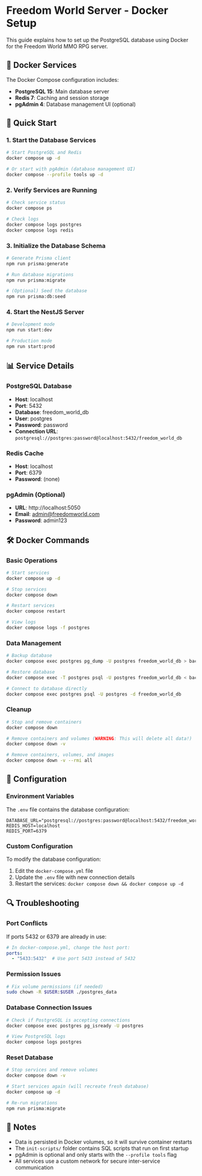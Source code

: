 # Freedom World Server - Docker Setup

This guide explains how to set up the PostgreSQL database using Docker for the Freedom World MMO RPG server.

## 🐳 Docker Services

The Docker Compose configuration includes:

- **PostgreSQL 15**: Main database server
- **Redis 7**: Caching and session storage
- **pgAdmin 4**: Database management UI (optional)

## 🚀 Quick Start

### 1. Start the Database Services

```bash
# Start PostgreSQL and Redis
docker compose up -d

# Or start with pgAdmin (database management UI)
docker compose --profile tools up -d
```

### 2. Verify Services are Running

```bash
# Check service status
docker compose ps

# Check logs
docker compose logs postgres
docker compose logs redis
```

### 3. Initialize the Database Schema

```bash
# Generate Prisma client
npm run prisma:generate

# Run database migrations
npm run prisma:migrate

# (Optional) Seed the database
npm run prisma:db:seed
```

### 4. Start the NestJS Server

```bash
# Development mode
npm run start:dev

# Production mode
npm run start:prod
```

## 📊 Service Details

### PostgreSQL Database
- **Host**: localhost
- **Port**: 5432
- **Database**: freedom_world_db
- **User**: postgres
- **Password**: password
- **Connection URL**: `postgresql://postgres:password@localhost:5432/freedom_world_db`

### Redis Cache
- **Host**: localhost
- **Port**: 6379
- **Password**: (none)

### pgAdmin (Optional)
- **URL**: http://localhost:5050
- **Email**: admin@freedomworld.com
- **Password**: admin123

## 🛠️ Docker Commands

### Basic Operations
```bash
# Start services
docker compose up -d

# Stop services
docker compose down

# Restart services
docker compose restart

# View logs
docker compose logs -f postgres
```

### Data Management
```bash
# Backup database
docker compose exec postgres pg_dump -U postgres freedom_world_db > backup.sql

# Restore database
docker compose exec -T postgres psql -U postgres freedom_world_db < backup.sql

# Connect to database directly
docker compose exec postgres psql -U postgres -d freedom_world_db
```

### Cleanup
```bash
# Stop and remove containers
docker compose down

# Remove containers and volumes (WARNING: This will delete all data!)
docker compose down -v

# Remove containers, volumes, and images
docker compose down -v --rmi all
```

## 🔧 Configuration

### Environment Variables
The `.env` file contains the database configuration:

```env
DATABASE_URL="postgresql://postgres:password@localhost:5432/freedom_world_db"
REDIS_HOST=localhost
REDIS_PORT=6379
```

### Custom Configuration
To modify the database configuration:

1. Edit the `docker-compose.yml` file
2. Update the `.env` file with new connection details
3. Restart the services: `docker compose down && docker compose up -d`

## 🔍 Troubleshooting

### Port Conflicts
If ports 5432 or 6379 are already in use:

```yaml
# In docker-compose.yml, change the host port:
ports:
  - "5433:5432"  # Use port 5433 instead of 5432
```

### Permission Issues
```bash
# Fix volume permissions (if needed)
sudo chown -R $USER:$USER ./postgres_data
```

### Database Connection Issues
```bash
# Check if PostgreSQL is accepting connections
docker compose exec postgres pg_isready -U postgres

# View PostgreSQL logs
docker compose logs postgres
```

### Reset Database
```bash
# Stop services and remove volumes
docker compose down -v

# Start services again (will recreate fresh database)
docker compose up -d

# Re-run migrations
npm run prisma:migrate
```

## 📝 Notes

- Data is persisted in Docker volumes, so it will survive container restarts
- The `init-scripts/` folder contains SQL scripts that run on first startup
- pgAdmin is optional and only starts with the `--profile tools` flag
- All services use a custom network for secure inter-service communication